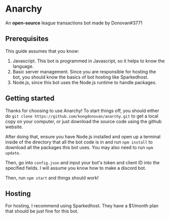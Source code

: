 # Anarchy
An **open-source** league transactions bot made by Donovan#3771

## Prerequisites
This guide assumes that you know:
1) Javascript. This bot is programmed in Javascript, so it helps to know the language.
2) Basic server management. Since you are responsible for hosting the bot, you should know the basics of bot hosting like Sparkedhost.
3) Node.js, since this bot uses the Node.js runtime to handle packages.

## Getting started
Thanks for choosing to use Anarchy! To start things off, you should either do `git clone https://github.com/kongdonovan/anarchy.git` to get a local copy on your computer, or just download the source code using the github website.

After doing that, ensure you have Node.js installed and open up a terminal inside of the directory that all the bot code is in and run `npm install` to download all the packages this bot uses. You may also need to run `npm update`.

Then, go into `config.json` and input your bot's token and client ID into the specified fields. I will assume you know how to make a discord bot.

Then, run `npm start` and things should work!

## Hosting
For hosting, I recommend using Sparkedhost. They have a $1/month plan that should be just fine for this bot.
